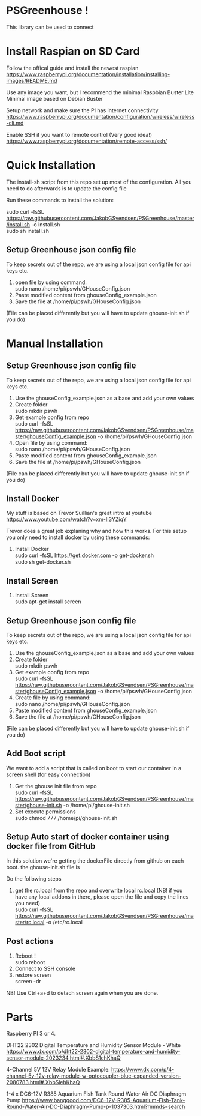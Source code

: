 # PSGreenhouse !

This library can be used to connect

# Install Raspian on SD Card

Follow the offical guide and install the newest raspian
https://www.raspberrypi.org/documentation/installation/installing-images/README.md

Use any image you want, but I recommend the minimal
Raspbian Buster Lite
Minimal image based on Debian Buster

Setup network and make sure the PI has internet connectivity
https://www.raspberrypi.org/documentation/configuration/wireless/wireless-cli.md

Enable SSH if you want to remote control (Very good idea!)
https://www.raspberrypi.org/documentation/remote-access/ssh/

# Quick Installation

The install-sh script from this repo set up most of the configuration.
All you need to do afterwards is to update the config file

Run these commands to install the solution:

sudo curl -fsSL https://raw.githubusercontent.com/JakobGSvendsen/PSGreenhouse/master/install.sh -o install.sh  
sudo sh install.sh  

## Setup Greenhouse json config file

To keep secrets out of the repo, we are using a local json config file for api keys etc.

1. open file by using command:  
sudo nano /home/pi/pswh/GHouseConfig.json  
1. Paste modified content from ghouseConfig_example.json  
1. Save the file at  /home/pi/pswh/GHouseConfig.json  

(File can be placed differently but you will have to update ghouse-init.sh if you do)

# Manual Installation

## Setup Greenhouse json config file

To keep secrets out of the repo, we are using a local json config file for api keys etc.

1. Use the ghouseConfig_example.json as a base and add your own values  
1. Create folder  
sudo mkdir pswh  
1. Get example config from repo  
sudo curl -fsSL https://raw.githubusercontent.com/JakobGSvendsen/PSGreenhouse/master/ghouseConfig_example.json -o /home/pi/pswh/GHouseConfig.json  
1. Open file by using command:  
sudo nano /home/pi/pswh/GHouseConfig.json  
1. Paste modified content from ghouseConfig_example.json  
1. Save the file at  /home/pi/pswh/GHouseConfig.json  

(File can be placed differently but you will have to update ghouse-init.sh if you do)

## Install Docker 

My stuff is based on Trevor Suillian's great intro at youtube
https://www.youtube.com/watch?v=xm-II3YZiqY

Trevor does a great job explaning why and how this works.
For this setup you only need to install docker by using these commands:

1. Install Docker  
sudo curl -fsSL https://get.docker.com -o get-docker.sh  
sudo sh get-docker.sh  

## Install Screen  

1. Install Screen  
sudo apt-get install screen  

## Setup Greenhouse json config file

To keep secrets out of the repo, we are using a local json config file for api keys etc.

1. Use the ghouseConfig_example.json as a base and add your own values  
1. Create folder  
sudo mkdir pswh  
1. Get example config from repo  
sudo curl -fsSL https://raw.githubusercontent.com/JakobGSvendsen/PSGreenhouse/master/ghouseConfig_example.json -o /home/pi/pswh/GHouseConfig.json  
1. Create file by using command:  
sudo nano /home/pi/pswh/GHouseConfig.json  
1. Paste modified content from ghouseConfig_example.json  
1. Save the file at  /home/pi/pswh/GHouseConfig.json  

(File can be placed differently but you will have to update ghouse-init.sh if you do)

## Add Boot script

We want to add a script that is called on boot to start our container in a screen shell (for easy connection)

1. Get the ghouse init file from repo  
sudo curl -fsSL https://raw.githubusercontent.com/JakobGSvendsen/PSGreenhouse/master/ghouse-init.sh -o /home/pi/ghouse-init.sh  
1. Set execute permissions  
sudo chmod 777 /home/pi/ghouse-init.sh  

## Setup Auto start of docker container using docker file from GitHub

In this solution we're getting the dockerFile directly from github on each boot.
the ghouse-init.sh file is 

Do the following steps
1. get the rc.local from the repo and overwrite local rc.local (NB! if you have any local addons in there, please open the file and copy the lines you need)  
sudo curl -fsSL https://raw.githubusercontent.com/JakobGSvendsen/PSGreenhouse/master/rc.local -o /etc/rc.local  

## Post actions
1. Reboot !  
sudo reboot
1. Connect to SSH console  
1. restore screen  
screen -dr

NB! Use Ctrl+a+d to detach screen again when you are done.

# Parts
Raspberry PI 3 or 4.

DHT22 2302 Digital Temperature and Humidity Sensor Module - White
https://www.dx.com/p/dht22-2302-digital-temperature-and-humidity-sensor-module-2023234.html#.XbbS1ehKhaQ

4-Channel 5V 12V Relay Module
Example:
https://www.dx.com/p/4-channel-5v-12v-relay-module-w-optocoupler-blue-expanded-version-2080783.html#.XbbSlehKhaQ

1-4 x DC6-12V R385 Aquarium Fish Tank Round Water Air DC Diaphragm Pump
https://www.banggood.com/DC6-12V-R385-Aquarium-Fish-Tank-Round-Water-Air-DC-Diaphragm-Pump-p-1037303.html?rmmds=search
